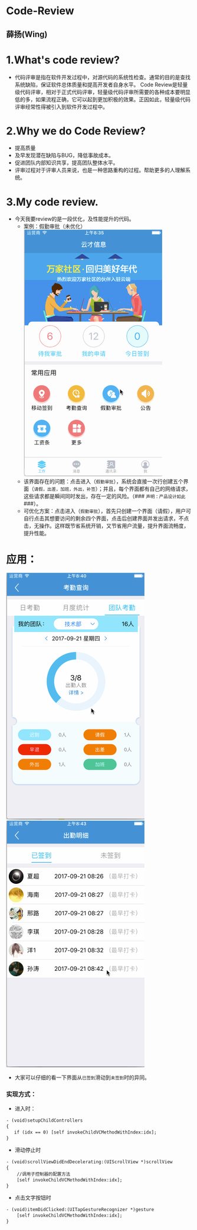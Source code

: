 Code-Review
=====
   薛扬(Wing)       
---
# 1.What's code review?
- 代码评审是指在软件开发过程中，对源代码的系统性检查。通常的目的是查找系统缺陷，保证软件总体质量和提高开发者自身水平。 Code Review是轻量级代码评审，相对于正式代码评审，轻量级代码评审所需要的各种成本要明显低的多，如果流程正确，它可以起到更加积极的效果。正因如此，轻量级代码评审经常性得被引入到软件开发过程中。
# 2.Why we do Code Review?
- 提高质量</br>
- 及早发现潜在缺陷与BUG，降低事故成本。</br>
- 促进团队内部知识共享，提高团队整体水平。</br>
- 评审过程对于评审人员来说，也是一种思路重构的过程。帮助更多的人理解系统。</br>
# 3.My code review.
* 今天我要review的是一段优化，及性能提升的代码。
  * 案例：假勤审批（未优化）</br>
  ![image](https://github.com/XY-Wing/Code-Review/blob/master/GIF/holiday.gif)
  * 该界面存在的问题：点击进入（`假勤审批`），系统会直接一次行创建五个界面（`请假，出差，加班，外出，补签`）；并且，每个界面都有自己的网络请求，这些请求都是瞬间同时发出，存在一定的风险。（### `声明：产品设计如此` ###）。
  * 可优化方案：点击进入（`假勤审批`），首先只创建一个界面（请假），用户可自行点击其想要访问的剩余四个界面，点击后创建界面并发出请求，不点击，无操作。这样既节省系统开销，又节省用户流量，提升界面流畅度，提升性能。
# 应用：
![image](https://github.com/XY-Wing/Code-Review/blob/master/GIF/QueryDetailNone.gif)
![image](https://github.com/XY-Wing/Code-Review/blob/master/GIF/QueryDetail.gif)
* 大家可以仔细的看一下界面从`已签到`滑动到`未签到`时的异同。
### 实现方式：
* 进入时：
```ObjC
- (void)setupChildControllers
{
   if (idx == 0) [self invokeChildVCMethodWithIndex:idx];
}
```
   * 滑动停止时
```ObjC
- (void)scrollViewDidEndDecelerating:(UIScrollView *)scrollView
{
    //调用子控制器的配置方法
    [self invokeChildVCMethodWithIndex:idx];
}
```
   * 点击文字按钮时
```ObjC
- (void)itemDidClicked:(UITapGestureRecognizer *)gesture
    [self invokeChildVCMethodWithIndex:idx];
}
```
